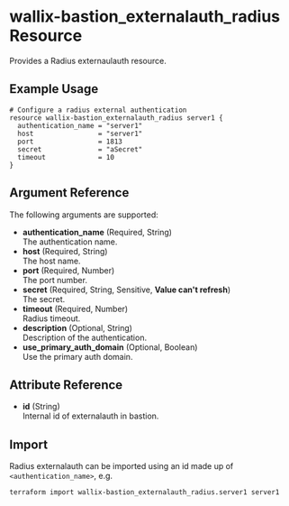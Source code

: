 # wallix-bastion_externalauth_radius Resource

Provides a Radius externaulauth resource.

## Example Usage

```hcl
# Configure a radius external authentication
resource wallix-bastion_externalauth_radius server1 {
  authentication_name = "server1"
  host                = "server1"
  port                = 1813
  secret              = "aSecret"
  timeout             = 10
}
```

## Argument Reference

The following arguments are supported:

- **authentication_name** (Required, String)  
  The authentication name.
- **host** (Required, String)  
  The host name.
- **port** (Required, Number)  
  The port number.
- **secret** (Required, String, Sensitive, **Value can't refresh**)  
  The secret.
- **timeout** (Required, Number)  
  Radius timeout.
- **description** (Optional, String)  
  Description of the authentication.
- **use_primary_auth_domain** (Optional, Boolean)  
  Use the primary auth domain.

## Attribute Reference

- **id** (String)  
  Internal id of externalauth in bastion.

## Import

Radius externalauth can be imported using an id made up of `<authentication_name>`, e.g.

```shell
terraform import wallix-bastion_externalauth_radius.server1 server1
```
